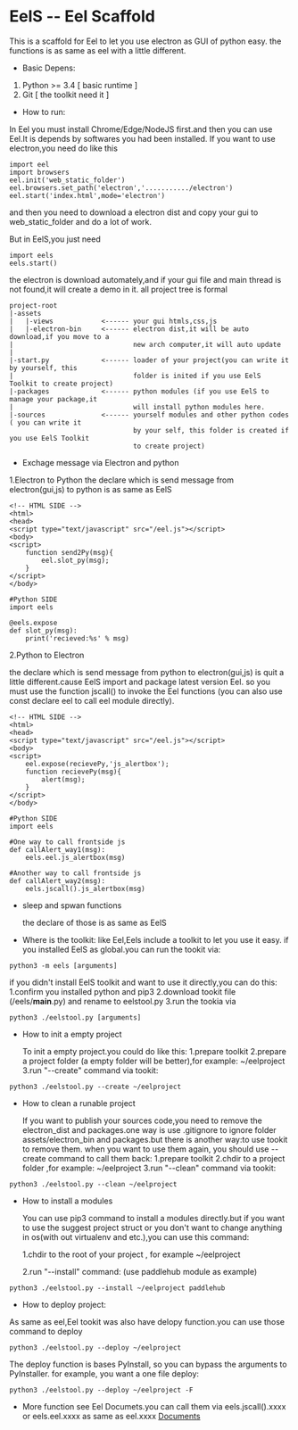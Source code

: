 # EelS -- Eel Scaffold
This is a scaffold for Eel to let you use electron as GUI of python easy.
the functions is as same as eel with a little different.

* Basic Depens:

1. Python >= 3.4        [ basic runtime       ]
2. Git                  [ the toolkit need it ]

* How to run:

In Eel you must install Chrome/Edge/NodeJS first.and then you can use Eel.It is depends by softwares you had been installed.
If you want to use electron,you need do like this
```
import eel
import browsers
eel.init('web_static_folder')
eel.browsers.set_path('electron','.........../electron')
eel.start('index.html',mode='electron')
```
and then you need to download a electron dist and copy your gui to web_static_folder and do a lot of work.

But in EelS,you just need
```
import eels
eels.start()
```

the electron is download automately,and if your gui file and main thread is not found,it will create a demo in it.
all project tree is formal
```
project-root
|-assets
|   |-views            <------ your gui htmls,css,js
|   |-electron-bin     <------ electron dist,it will be auto download,if you move to a 
|                              new arch computer,it will auto update
|
|-start.py             <------ loader of your project(you can write it by yourself, this 
|                              folder is inited if you use EelS Toolkit to create project)
|-packages             <------ python modules (if you use EelS to manage your package,it 
|                              will install python modules here.
|-sources              <------ yourself modules and other python codes ( you can write it
                               by your self, this folder is created if you use EelS Toolkit
                               to create project)
```
* Exchage message via Electron and python
 
 1.Electron to Python
  the declare which is send message from electron(gui,js) to python is as same as EelS
```
<!-- HTML SIDE -->
<html>
<head>
<script type="text/javascript" src="/eel.js"></script>
<body>
<script>
    function send2Py(msg){
        eel.slot_py(msg);
    }
</script>
</body>
```

```
#Python SIDE
import eels

@eels.expose
def slot_py(msg):
    print('recieved:%s' % msg)
```

  2.Python to Electron
 
  the declare which is send message from python to electron(gui,js) is quit a little different.cause EelS import and package latest version Eel. so you must use the function jscall() to invoke the Eel functions (you can also use const declare eel to call eel module directly).
```
<!-- HTML SIDE -->
<html>
<head>
<script type="text/javascript" src="/eel.js"></script>
<body>
<script>
    eel.expose(recievePy,'js_alertbox');
    function recievePy(msg){
        alert(msg);
    }
</script>
</body>
```

```
#Python SIDE
import eels

#One way to call frontside js
def callAlert_way1(msg):
    eels.eel.js_alertbox(msg)
    
#Another way to call frontside js
def callAlert_way2(msg):
    eels.jscall().js_alertbox(msg)
```
 
* sleep and spwan functions
 
  the declare of those is as same as EelS


* Where is the toolkit:
  like Eel,Eels include a toolkit to let you use it easy.
  if you installed EelS as global.you can run the tookit via:
```
python3 -m eels [arguments]
```
  if you didn't install EelS toolkit and want to use it directly,you can do this:
  1.confirm you installed python and pip3
  2.download tookit file (<this respository>/eels/__main__.py) and rename to eelstool.py
  3.run the tookia via
```
python3 ./eelstool.py [arguments]
```

* How to init a empty project
 
  To init a empty project.you could do like this:
  1.prepare toolkit
  2.prepare a project folder (a empty folder will be better),for example: ~/eelproject
  3.run "--create" command via tookit:
```
python3 ./eelstool.py --create ~/eelproject
```

* How to clean a runable project
 
  If you want to publish your sources code,you need to remove the electron_dist and packages.one way is use .gitignore to ignore folder assets/electron_bin and packages.but there is another way:to use tookit to remove them. when you want to use them again, you should use --create command to call them back:
  1.prepare toolkit
  2.chdir to a project folder ,for example: ~/eelproject
  3.run "--clean" command via tookit:
```
python3 ./eelstool.py --clean ~/eelproject
```

* How to install a modules
 
  You can use pip3 command to install a modules directly.but if you want to use the suggest project struct or you don't want to change anything in os(with out virtualenv and etc.),you can use this command:

  1.chdir to the root of your project , for example ~/eelproject
  
  2.run "--install" command: (use paddlehub module as example)
```
python3 ./eelstool.py --install ~/eelproject paddlehub
```

* How to deploy project:
 
 As same as eel,Eel tookit was also have delopy function.you can use those command to deploy
```
python3 ./eelstool.py --deploy ~/eelproject
```
 
 The deploy function is bases PyInstall, so you can bypass the arguments to PyInstaller. for example, you want a one file deploy:
```
python3 ./eelstool.py --deploy ~/eelproject -F
```
* More function see Eel Documets.you can call them via eels.jscall().xxxx or eels.eel.xxxx as same as eel.xxxx [Documents](http://github.com/ChrisKnott/Eel)
